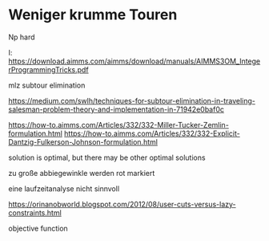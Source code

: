 # Weniger krumme Touren

Np hard

I: https://download.aimms.com/aimms/download/manuals/AIMMS3OM_IntegerProgrammingTricks.pdf

mlz subtour elimination

https://medium.com/swlh/techniques-for-subtour-elimination-in-traveling-salesman-problem-theory-and-implementation-in-71942e0baf0c

https://how-to.aimms.com/Articles/332/332-Miller-Tucker-Zemlin-formulation.html
https://how-to.aimms.com/Articles/332/332-Explicit-Dantzig-Fulkerson-Johnson-formulation.html

solution is optimal, but there may be other optimal solutions

zu große abbiegewinkle werden rot markiert

eine laufzeitanalyse nicht sinnvoll

https://orinanobworld.blogspot.com/2012/08/user-cuts-versus-lazy-constraints.html

objective function

